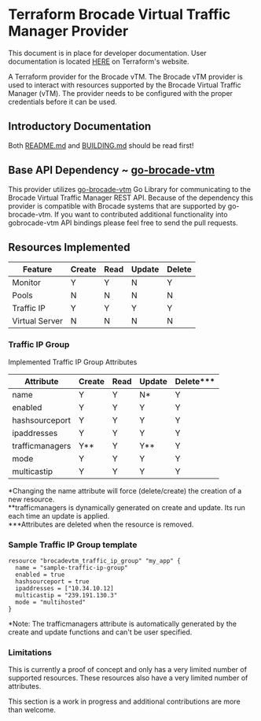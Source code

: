 # Terraform Brocade Virtual Traffic Manager Provider

This document is in place for developer documentation.  User documentation is located [HERE](https://www.terraform.io/docs/providers/brocadevtm/) on Terraform's website.

A Terraform provider for the Brocade vTM.  The Brocade vTM provider is used to interact with resources supported by the Brocade Virtual Traffic Manager (vTM).
The provider needs to be configured with the proper credentials before it can be used.

## Introductory Documentation

Both [README.md](../../../README.md) and [BUILDING.md](../../../BUILDING.md) should be read first!

## Base API Dependency ~ [go-brocade-vtm](https://github.com/sky-uk/go-brocade-vtm)

This provider utilizes [go-brocade-vtm](https://github.com/sky-uk/go-brocade-vtm) Go Library for communicating to the Brocade Virtual Traffic Manager REST API.
Because of the dependency this provider is compatible with Brocade systems that are supported by go-brocade-vtm. If you want to contributed additional functionality into gobrocade-vtm API bindings
please feel free to send the pull requests.


## Resources Implemented
| Feature                 | Create | Read  | Update  | Delete |
|-------------------------|--------|-------|---------|--------|
| Monitor                 |   Y    |   Y   |    N    |   Y    |
| Pools                   |   N    |   N   |    N    |   N    |
| Traffic IP              |   Y    |   Y   |    Y    |   Y    |
| Virtual Server          |   N    |   N   |    N    |   N    |


### Traffic IP Group

Implemented Traffic IP Group Attributes  
  
| Attribute       | Create | Read | Update | Delete*** |  
|-----------------|--------|------|--------|-----------|  
| name            |    Y   |   Y  |   N*   |   Y       |  
| enabled         |    Y   |   Y  |   Y    |   Y       |  
| hashsourceport  |    Y   |   Y  |   Y    |   Y       |  
| ipaddresses     |    Y   |   Y  |   Y    |   Y       |  
| trafficmanagers |    Y** |   Y  |   Y**  |   Y       |  
| mode            |    Y   |   Y  |   Y    |   Y       |  
| multicastip     |    Y   |   Y  |   Y    |   Y       |  
  
   
*Changing the name attribute will force (delete/create) the creation of a new resource.  
**trafficmanagers is dynamically generated on create and update. Its run each time an update is applied.  
***Attributes are deleted when the resource is removed.  

### Sample Traffic IP Group template

```   
resource "brocadevtm_traffic_ip_group" "my_app" {
  name = "sample-traffic-ip-group"
  enabled = true
  hashsourceport = true
  ipaddresses = ["10.34.10.12]
  multicastip = "239.191.130.3"
  mode = "multihosted"
}
```   

*Note: The trafficmanagers attribute is automatically generated by the create and update functions and can't be user specified.  
   
### Limitations

This is currently a proof of concept and only has a very limited number of
supported resources.  These resources also have a very limited number
of attributes.

This section is a work in progress and additional contributions are more than welcome.
